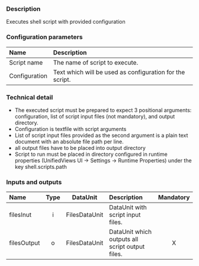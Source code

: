 ### Description

Executes shell script with provided configuration

### Configuration parameters

| Name | Description |
|:----|:----|
|Script name|The name of script to execute.|
|Configuration|Text which will be used as configuration for the script.|

### Technical detail

* The executed script must be prepared to expect 3 positional arguments: configuration, list of script input files (not mandatory), and output directory.
* Configuration is textfile with script arguments
* List of script input files provided as the second argument is a plain text document with an absolute file path per line.
* all output files have to be placed into output directory
* Script to run must be placed in directory configured in runtime properties (UnifiedViews UI -> Settings -> Runtime Properties) under the key shell.scripts.path


### Inputs and outputs

|Name |Type | DataUnit | Description | Mandatory |
|:--------|:------:|:------:|:-------------|:---------------------:|
|filesInut |i|FilesDataUnit|DataUnit with script input files. ||
|filesOutput |o|FilesDataUnit|DataUnit which outputs all script output files.|X|

